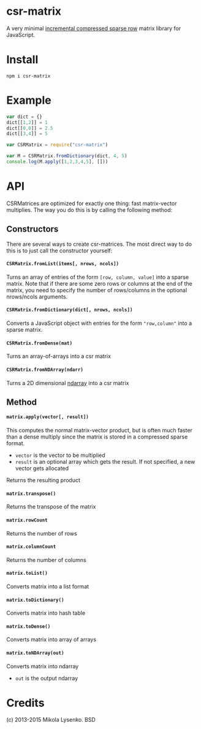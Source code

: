 csr-matrix
===========
A very minimal [incremental compressed sparse row](http://en.wikipedia.org/wiki/Sparse_matrix#Compressed_sparse_row_.28CSR_or_CRS.29) matrix library for JavaScript.


# Install

```
npm i csr-matrix
```

# Example

```javascript
var dict = {}
dict[[1,2]] = 1
dict[[0,0]] = 2.5
dict[[3,4]] = 5

var CSRMatrix = require("csr-matrix")

var M = CSRMatrix.fromDictionary(dict, 4, 5)
console.log(M.apply([1,2,3,4,5], []))
```

# API
CSRMatrices are optimized for exactly one thing:  fast matrix-vector multiplies.  The way you do this is by calling the following method:

## Constructors
There are several ways to create csr-matrices.  The most direct way to do this is to just call the constructor yourself:

#### `CSRMatrix.fromList(items[, nrows, ncols])`
Turns an array of entries of the form `[row, column, value]` into a sparse matrix.  Note that if there are some zero rows or columns at the end of the matrix, you need to specify the number of rows/columns in the optional nrows/ncols arguments.

#### `CSRMatrix.fromDictionary(dict[, nrows, ncols])`
Converts a JavaScript object with entries for the form `"row,column"` into a sparse matrix.

#### `CSRMatrix.fromDense(mat)`
Turns an array-of-arrays into a csr matrix

#### `CSRMatrix.fromNDArray(ndarr)`
Turns a 2D dimensional [ndarray](https://github.com/scijs/ndarray) into a csr matrix

## Method

#### `matrix.apply(vector[, result])`
This computes the normal matrix-vector product, but is often much faster than a dense multiply since the matrix is stored in a compressed sparse format.

* `vector` is the vector to be multiplied
* `result` is an optional array which gets the result.  If not specified, a new vector gets allocated

Returns the resulting product

#### `matrix.transpose()`
Returns the transpose of the matrix

#### `matrix.rowCount`
Returns the number of rows

#### `matrix.columnCount`
Returns the number of columns

#### `matrix.toList()`
Converts matrix into a list format

#### `matrix.toDictionary()`
Converts matrix into hash table

#### `matrix.toDense()`
Converts matrix into array of arrays

#### `matrix.toNDArray(out)`
Converts matrix into ndarray

* `out` is the output ndarray

# Credits
(c) 2013-2015 Mikola Lysenko. BSD
